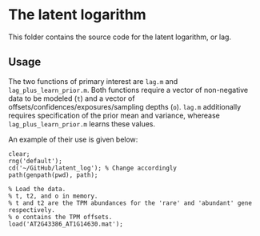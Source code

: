 # The latent logarithm
This folder contains the source code for the latent logarithm, or lag. 

## Usage
The two functions of primary interest are `lag.m` and `lag_plus_learn_prior.m`. Both functions require a vector of non-negative data to be modeled (`t`) and a vector of offsets/confidences/exposures/sampling depths (`o`). `lag.m` additionally requires specification of the prior mean and variance, wherease `lag_plus_learn_prior.m` learns these values.

An example of their use is given below:

```
clear;
rng('default');
cd('~/GitHub/latent_log'); % Change accordingly
path(genpath(pwd), path);

% Load the data.
% t, t2, and o in memory. 
% t and t2 are the TPM abundances for the 'rare' and 'abundant' gene respectively.
% o contains the TPM offsets.
load('AT2G43386_AT1G14630.mat'); 
```

